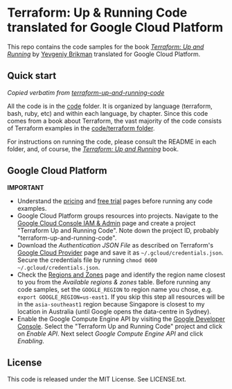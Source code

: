 # Terraform: Up & Running Code translated for Google Cloud Platform

This repo contains the code samples for the book *[Terraform: Up and Running](http://www.terraformupandrunning.com)* by
[Yevgeniy Brikman](http://www.ybrikman.com) translated for Google Cloud Platform.

## Quick start

*Copied verbatim from [terraform-up-and-running-code](https://github.com/brikis98/terraform-up-and-running-code)*

All the code is in the [code](/code) folder. It is organized by language (terraform, bash, ruby, etc) and within each
language, by chapter. Since this code comes from a book about Terraform, the vast majority of the code consists of
Terraform examples in the [code/terraform folder](/code/terraform).

For instructions on running the code, please consult the README in each folder, and, of course, the
*[Terraform: Up and Running](http://www.terraformupandrunning.com)* book.

## Google Cloud Platform

**IMPORTANT**

* Understand the [pricing](https://cloud.google.com/pricing/)
  and [free trial](https://cloud.google.com/free/) pages before running any code examples.
* Google Cloud Platform groups resources into projects. Navigate to the
  [Google Cloud Console IAM & Admin](https://console.cloud.google.com/iam-admin/projects)
  page and create a project "Terraform Up and Running Code". Note down the project ID,
  probably "terraform-up-and-running-code". 
* Download the *Authentication JSON File* as described on Terraform's
  [Google Cloud Provider](https://www.terraform.io/docs/providers/google/index.html)
  page and save it as `~/.gcloud/credentials.json`. Secure the credentials file
  by running `chmod 0600 ~/.gcloud/credentials.json`.
* Check the [Regions and Zones](https://cloud.google.com/compute/docs/regions-zones/regions-zones)
  page and identify the region name closest to you  from the *Available regions & zones*
  table. Before running any code samples, set the `GOOGLE_REGION` to region name you
  chose, e.g. `export GOOGLE_REGION=us-east1`. If you skip this step all resources
  will be in the `asia-southeast1` region because Singapore is closest to my location
  in Australia (until Google opens the data-centre in Sydney).
* Enable the Google Compute Engine API by visiting the 
  [Google Developer Console](https://console.developers.google.com/apis/dashboard).
  Select the "Terraform Up and Running Code" project and click on *Enable API*.
  Next select *Google Compute Engine API* and click *Enabling*.


## License

This code is released under the MIT License. See LICENSE.txt.
